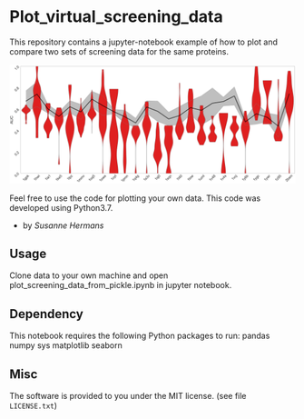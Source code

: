 # Plot_virtual_screening_data

This repository contains a jupyter-notebook example of how to plot and compare two sets of screening data for the same proteins.

![example_rmsf.png](https://github.com/susannehermans/Plot_virtual_screening_data/blob/main/example/violinplot_fittversky.png?raw=true)

Feel free to use the code for plotting your own data. 
This code was developed using Python3.7. 
* by *Susanne Hermans*

## Usage

Clone data to your own machine and open plot_screening_data_from_pickle.ipynb in jupyter notebook.

## Dependency

This notebook requires the following Python packages to run:
  pandas
  numpy
  sys
  matplotlib
  seaborn 

## Misc

The software is provided to you under the MIT license.
(see file `LICENSE.txt`)

